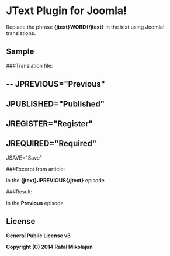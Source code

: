 # JText Plugin for Joomla!

Replace the phrase **{jtext}WORD{/jtext}** in the text using Joomla! translations.

## Sample
###Translation file:

-- 
JPREVIOUS="Previous"
-- 
JPUBLISHED="Published" 
-- 
JREGISTER="Register" 
-- 
JREQUIRED="Required" 
-- 
JSAVE="Save" 

###Excerpt from article:

in the **{jtext}JPREVIOUS{/jtext}** episode

###Result:

in the **Previous** episode


## License

**General Public License v3**

**Copyright (C) 2014 Rafał Mikołajun**
